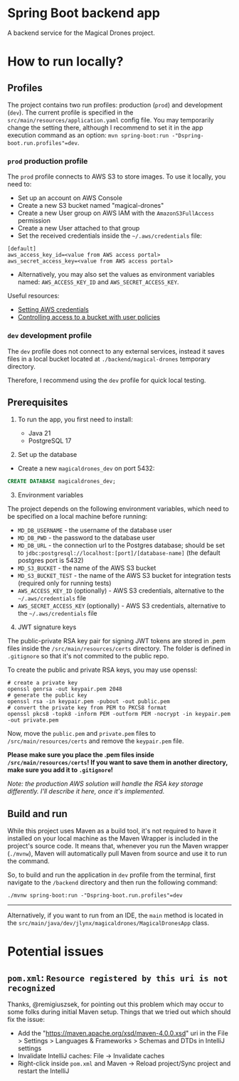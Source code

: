 # Spring Boot backend app

A backend service for the Magical Drones project.

# How to run locally?

## Profiles

The project contains two run profiles: production (`prod`) and development (`dev`).
The current profile is specified in the `src/main/resources/application.yaml` config file.
You may temporarily change the setting there, although I recommend to set it in the app
execution command as an option: `mvn spring-boot:run -"Dspring-boot.run.profiles"=dev`.

### `prod` production profile

The `prod` profile connects to AWS S3 to store images. To use it locally, you need to:
- Set up an account on AWS Console
- Create a new S3 bucket named "magical-drones"
- Create a new User group on AWS IAM with the `AmazonS3FullAccess` permission
- Create a new User attached to that group
- Set the received credentials inside the `~/.aws/credentials` file:
```
[default]
aws_access_key_id=<value from AWS access portal>
aws_secret_access_key=<value from AWS access portal>
```
- Alternatively, you may also set the values as environment variables named: `AWS_ACCESS_KEY_ID` and `AWS_SECRET_ACCESS_KEY`.

Useful resources:
- [Setting AWS credentials](https://docs.aws.amazon.com/sdk-for-java/latest/developer-guide/credentials-temporary.html)
- [Controlling access to a bucket with user policies](https://docs.aws.amazon.com/AmazonS3/latest/userguide/walkthrough1.html)

### `dev` development profile
The `dev` profile does not connect to any external services, instead it saves files in a local bucket located at `./backend/magical-drones` temporary directory.

Therefore, I recommend using the `dev` profile for quick local testing.

## Prerequisites

1. To run the app, you first need to install:
   - Java 21
   - PostgreSQL 17


2. Set up the database
- Create a new `magicaldrones_dev` on port 5432:
```sql
CREATE DATABASE magicaldrones_dev;
```

3. Environment variables

The project depends on the following environment variables, which need to be specified on a local machine before running:
- `MD_DB_USERNAME` - the username of the database user
- `MD_DB_PWD` - the password to the database user
- `MD_DB_URL` - the connection url to the Postgres database; should be set to `jdbc:postgresql://localhost:[port]/[database-name]` (the default postgres port is 5432)
- `MD_S3_BUCKET` - the name of the AWS S3 bucket
- `MD_S3_BUCKET_TEST` - the name of the AWS S3 bucket for integration tests (required only for running tests)
- `AWS_ACCESS_KEY_ID` (optionally) - AWS S3 credentials, alternative to the `~/.aws/credentials` file
- `AWS_SECRET_ACCESS_KEY` (optionally) - AWS S3 credentials, alternative to the `~/.aws/credentials` file

4. JWT signature keys

The public-private RSA key pair for signing JWT tokens are stored in .pem files inside the `/src/main/resources/certs` directory. The folder is defined in `.gitignore` so that it's not commited to the public repo.

To create the public and private RSA keys, you may use openssl:

```shell
# create a private key
openssl genrsa -out keypair.pem 2048
# generate the public key
openssl rsa -in keypair.pem -pubout -out public.pem
# convert the private key from PEM to PKCS8 format
openssl pkcs8 -topk8 -inform PEM -outform PEM -nocrypt -in keypair.pem -out private.pem
```
Now, move the `public.pem` and `private.pem` files to `/src/main/resources/certs` and remove the `keypair.pem` file.

**Please make sure you place the .pem files inside `/src/main/resources/certs`! If you want to save them in another directory, make sure you add it to `.gitignore`!**

*Note: the production AWS solution will handle the RSA key storage differently. I'll describe it here, once it's implemented.*

## Build and run
While this project uses Maven as a build tool, it's not required to have it installed on your local
machine as the Maven Wrapper is included in the project's source code.
It means that, whenever you run the Maven wrapper (`./mvnw`), Maven will automatically pull Maven
from source and use it to run the command.

So, to build and run the application in `dev` profile from the terminal, first navigate to the
`/backend` directory and then run the following command:

```shell
./mvnw spring-boot:run -"Dspring-boot.run.profiles"=dev
```
---
Alternatively, if you want to run from an IDE, the `main` method is located in the `src/main/java/dev/jlynx/magicaldrones/MagicalDronesApp` class.

# Potential issues

## `pom.xml`: `Resource registered by this uri is not recognized`

Thanks, @remigiuszsek, for pointing out this problem which may occur to some folks during initial Maven setup. Things that we tried out which should fix the issue:
- Add the "https://maven.apache.org/xsd/maven-4.0.0.xsd" uri in the File > Settings > Languages & Frameworks > Schemas and DTDs in IntelliJ settings
- Invalidate IntelliJ caches: File -> Invalidate caches
- Right-click inside `pom.xml` and Maven -> Reload project/Sync project and restart the IntelliJ